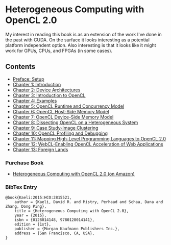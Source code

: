 # Heterogeneous Computing with OpenCL 2.0

My interest in reading this book is as an extension of the work I've done in the past with CUDA. On the surface it looks interesting as a potential platform independent option. Also interesting is that it looks like it might work for GPUs, CPUs, and FPGAs (in some cases).

## Contents

- [Preface: Setup](Chapter_00/README.md)
- [Chapter 1: Introduction](Chapter_01/README.md)
- [Chapter 2: Device Architectures](Chapter_02/README.md)
- [Chapter 3: Introduction to OpenCL](Chapter_03/README.md)
- [Chapter 4: Examples](Chapter_04/README.md)
- [Chapter 5: OpenCL Runtime and Concurrency Model](Chapter_05/README.md)
- [Chapter 6: OpenCL Host-Side Memory Model](Chapter_06/README.md)
- [Chapter 7: OpenCL Device-Side Memory Model](Chapter_07/README.md)
- [Chapter 8: Dissecting OpenCL on a Heterogeneous System](Chapter_08/README.md)
- [Chapter 9: Case Study-Image Clustering](Chapter_09/README.md)
- [Chapter 10: OpenCL Profiling and Debugging](Chapter_10/README.md)
- [Chapter 11: Mapping High-Level Programming Languages to OpenCL 2.0](Chapter_11/README.md)
- [Chapter 12: WebCL-Enabling OpenCL Acceleration of Web Applications](Chapter_12/README.md)
- [Chapter 13: Foreign Lands](Chapter_13/README.md)

### Purchase Book

- [Heterogeneous Computing with OpenCL 2.0 (on Amazon)](https://amzn.to/2um3Sl8)

### BibTex Entry

``` text
@book{Kaeli:2015:HCO:2815521,
    author = {Kaeli, David R. and Mistry, Perhaad and Schaa, Dana and Zhang, Dong Ping},
    title = {Heterogeneous Computing with OpenCL 2.0},
    year = {2015},
    isbn = {0128014148, 9780128014141},
    edition = {1st},
    publisher = {Morgan Kaufmann Publishers Inc.},
    address = {San Francisco, CA, USA},
}
```